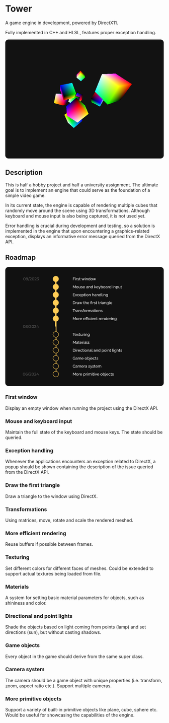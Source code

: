 # Tower

A game engine in development, powered by DirectX11.

Fully implemented in C++ and HLSL, features proper exception handling.

![Screenshot](images/Screenshot.png "Screenshot")

## Description

This is half a hobby project and half a university assignment. The ultimate goal is to implement an engine that could serve as the foundation of a simple video game.

In its current state, the engine is capable of rendering multiple cubes that randomly move around the scene using 3D transformations. Although keyboard and mouse input is also being captured, it is not used yet.

Error handling is crucial during development and testing, so a solution is implemented in the engine that upon encountering a graphics-related exception, displays an informative error message queried from the DirectX API.


## Roadmap

![Roadmap of the project](images/Roadmap.png "Roadmap")

### First window

Display an empty window when running the project using the DirectX API.

### Mouse and keyboard input

Maintain the full state of the keyboard and mouse keys. The state should be queried.

### Exception handling

Whenever the applications encounters an exception related to DirectX, a popup should be shown containing the description of the issue queried from the DirectX API.

### Draw the first triangle

Draw a triangle to the window using DirectX.

### Transformations

Using matrices, move, rotate and scale the rendered meshed.

### More efficient rendering

Reuse buffers if possible between frames.

### Texturing

Set different colors for different faces of meshes. Could be extended to support actual textures being loaded from file.

### Materials

A system for setting basic material parameters for objects, such as shininess and color.

### Directional and point lights

Shade the objects based on light coming from points (lamp) and set directions (sun), but without casting shadows.

### Game objects

Every object in the game should derive from the same super class.

### Camera system

The camera should be a game object with unique properties (i.e. transform, zoom, aspect ratio etc.). Support multiple cameras.

### More primitive objects

Support a variety of built-in primitive objects like plane, cube, sphere etc. Would be useful for showcasing the capabilities of the engine.
